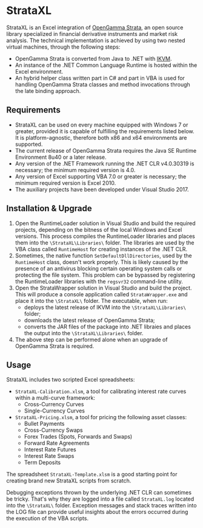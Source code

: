 # StrataXL

StrataXL is an Excel integration of [OpenGamma Strata](http://strata.opengamma.io/), an open source library specialized in financial derivative instruments and market risk analysis. The technical implementation is achieved by using two nested virtual machines, through the following steps:

 * OpenGamma Strata is converted from Java to .NET with [IKVM](https://www.ikvm.net/).
 * An instance of the .NET Common Language Runtime is hosted within the Excel environment.
 * An hybrid helper class written part in C# and part in VBA is used for handling OpenGamma Strata classes and method invocations through the late binding approach.

## Requirements

 * StrataXL can be used on every machine equipped with Windows 7 or greater, provided it is capable of fulfilling the requirements listed below. It is platform-agnostic, therefore both x86 and x64 environments are supported.
 * The current release of OpenGamma Strata requires the Java SE Runtime Environment 8u40 or a later release.
 * Any version of the .NET Framework running the .NET CLR v4.0.30319 is necessary; the minimum required version is 4.0.
 * Any version of Excel supporting VBA 7.0 or greater is necessary; the minimum required version is Excel 2010.
 * The auxiliary projects have been developed under Visual Studio 2017.

## Installation & Upgrade

 1. Open the RuntimeLoader solution in Visual Studio and build the required projects, depending on the bitness of the local Windows and Excel versions. This process compiles the RuntimeLoader libraries and places them into the `\StrataXL\Libraries\` folder. The libraries are used by the VBA class called `RuntimeHost` for creating instances of the .NET CLR.
 1. Sometimes, the native function `SetDefaultDllDirectories`, used by the `RuntimeHost` class, doesn't work properly. This is likely caused by the presence of an antivirus blocking certain operating system calls or protecting the file system. This problem can be bypassed by registering the RuntimeLoader libraries with the `regsvr32` command-line utility.
 1. Open the StrataWrapper solution in Visual Studio and build the project. This will produce a console application called `StrataWrapper.exe` and place it into the `\StrataXL\` folder. The executable, when run:
    * deploys the latest release of IKVM into the `\StrataXL\Libraries\` folder;
    * downloads the latest release of OpenGamma Strata;
    * converts the JAR files of the package into .NET libraies and places the output into the `\StrataXL\Libraries\` folder.
 1. The above step can be performed alone when an upgrade of OpenGamma Strata is required.

## Usage

StrataXL includes two scripted Excel spreadsheets:

 * `StrataXL-Calibration.xlsm`, a tool for calibrating interest rate curves within a multi-curve framework:
   * Cross-Currency Curves
   * Single-Currency Curves
 * `StrataXL-Pricing.xlsm`, a tool for pricing the following asset classes:
   * Bullet Payments
   * Cross-Currency Swaps
   * Forex Trades (Spots, Forwards and Swaps)
   * Forward Rate Agreements
   * Interest Rate Futures
   * Interest Rate Swaps
   * Term Deposits

The spreadsheet `StrataXL-Template.xlsm` is a good starting point for creating brand new StrataXL scripts from scratch.

Debugging exceptions thrown by the underlying .NET CLR can sometimes be tricky. That's why they are logged into a file called `StrataXL.log` located into the `\StrataXL\` folder. Exception messages and stack traces written into the LOG file can provide useful insights about the errors occurred during the execution of the VBA scripts.
